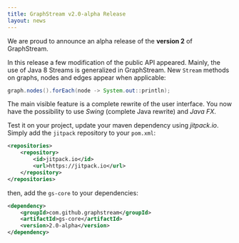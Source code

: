 ```yaml
---
title: GraphStream v2.0-alpha Release
layout: news
---
```


We are proud to announce an alpha release of the **version 2** of GraphStream.

In this release a few modification of the public API appeared. Mainly, the use of Java  8 Streams is generalized in GraphStream. New `Stream` methods on graphs, nodes and edges appear when applicable:

```java
graph.nodes().forEach(node -> System.out::println);
```

The main visible feature is a complete rewrite of the user interface. You now have the possibility to use *Swing* (complete Java rewrite) and *Java FX*.

Test it on your project, update your maven dependency using *jitpack.io*. Simply add the `jitpack` repository to your `pom.xml`:

```xml
<repositories>
    <repository>
        <id>jitpack.io</id>
        <url>https://jitpack.io</url>
    </repository>
</repositories>
```

then, add the `gs-core` to your dependencies:

```xml
<dependency>
    <groupId>com.github.graphstream</groupId>
    <artifactId>gs-core</artifactId>
    <version>2.0-alpha</version>
</dependency>
```

